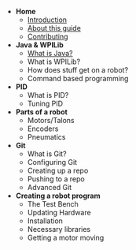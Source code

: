 * **Home**
  * [Introduction](README.md)
  * [About this guide](about.md)
  * [Contributing](contributing.md)
* **Java & WPILib**
  * [What is Java?](java.md)
  * What is WPILib?
  * How does stuff get on a robot?
  * Command based programming
* **PID**
  * What is PID?
  * Tuning PID
* **Parts of a robot**
  * Motors/Talons
  * Encoders
  * Pneumatics
* **Git**
  * What is Git?
  * Configuring Git
  * Creating up a repo
  * Pushing to a repo
  * Advanced Git
* **Creating a robot program**
  * The Test Bench
  * Updating Hardware
  * Installation
  * Necessary libraries
  * Getting a motor moving
